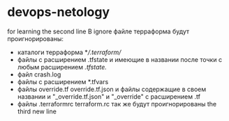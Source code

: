 # devops-netology
for learning
the second line
В ignore файле терраформа будут проигнорированы:
- каталоги терраформа **/.terraform/*
- файлы с расширением .tfstate и имеющие в названии после точки с любым расширением *.tfstate.*
- файл crash.log
- файлы с расширением *.tfvars
- файлы override.tf override.tf.json и файлы содержащие в своем названии и "_override.tf.json" и "_override" с расширением .tf 
- файлы .terraformrc terraform.rc так же будут проигнорированы
the third new line
